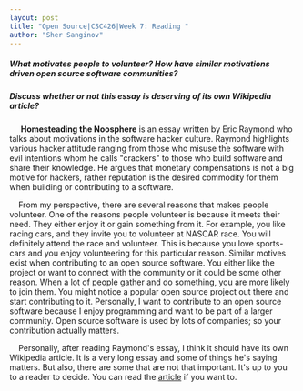 ```yaml
---
layout: post
title: "Open Source|CSC426|Week 7: Reading "
author: "Sher Sanginov"
---
```


##### What motivates people to volunteer? How have similar motivations driven open source software communities? <br>

##### Discuss whether or not this essay is deserving of its own Wikipedia article? <br>

&nbsp;&nbsp;&nbsp;&nbsp; **Homesteading the Noosphere** is an essay written by Eric Raymond who talks about motivations in the software hacker culture. Raymond highlights various hacker attitude ranging from those who misuse the software with evil intentions whom he calls "crackers" to those who build software and share their knowledge. He argues that monetary compensations is not a big motive for hackers, rather reputation is the desired commodity for them when building or contributing to a software.

&nbsp;&nbsp;&nbsp;&nbsp;From my perspective, there are several reasons that makes people volunteer. One of the reasons people volunteer is because it meets their need. They either enjoy it or gain something from it. For example, you like racing cars, and they invite you to volunteer at NASCAR race. You will definitely attend the race and volunteer. This is because you love sports-cars and you enjoy volunteering for this particular reason. Similar motives exist when contributing to an open source software. You either like the project or want to connect with the community or it could be some other reason. When a lot of people gather and do something, you are more likely to join them. You might notice a popular open source project out there and start contributing to it. Personally, I want to contribute to an open source software because I enjoy programming and want to be part of a larger community. Open source software is used by lots of companies; so your contribution actually matters.

&nbsp;&nbsp;&nbsp;&nbsp;Personally, after reading Raymond's essay, I think it should have its own Wikipedia article. It is a very long essay and some of things he's saying matters. But also, there are some that are not that important. It's up to you to a reader to decide. You can read the <a href="www.catb.org/esr/writings/cathedral-bazaar/homesteading/">article</a> if you want to.
